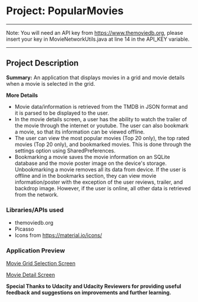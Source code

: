 # Project: PopularMovies 


***************************************************************************************************************************
Note: You will need an API key from https://www.themoviedb.org, please insert your key in MovieNetworkUtils.java at line 14 
in the API_KEY variable.  
***************************************************************************************************************************

## Project Description

**Summary:** An application that displays movies in a grid and movie details when a movie is selected in the grid.

**More Details**
- Movie data/information is retrieved from the TMDB in JSON format and it is parsed to be displayed to the user. 
- In the movie details screen, a user has the ability to watch the trailer of the movie through the internet or youtube. The user can also 
  bookmark a movie, so that its information can be viewed offline. 
- The user can view the most popular movies (Top 20 only), the top rated movies (Top 20 only), and bookmarked movies. This is done through   the settings option using SharedPreferences.    
- Bookmarking a movie saves the movie information on an SQLite database and the movie poster image on the device's storage. Unbookmarking a   movie removes all its data from device. If the user is offline and in the bookmarks section, they can view movie information/poster with   the exception of the user reviews, trailer, and backdrop image. However, if the user is online, all other data is retrieved from the       network.  

### Libraries/APIs used 

- themoviedb.org 
- Picasso 
- Icons from https://material.io/icons/

### Application Preview 
[Movie Grid Selection Screen](https://github.com/tzaitoun/PopularMovies/blob/master/device-2017-07-26-150056.png)

[Movie Detail Screen](https://github.com/tzaitoun/PopularMovies/blob/master/device-2017-07-26-150256.png)

**Special Thanks to Udacity and Udacity Reviewers for providing useful feedback and suggestions on improvements and further learning.**
